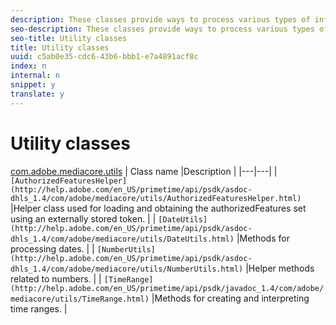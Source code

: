 ```yaml
---
description: These classes provide ways to process various types of information.
seo-description: These classes provide ways to process various types of information.
seo-title: Utility classes
title: Utility classes
uuid: c5ab0e35-cdc6-43b6-bbb1-e7a4891acf8c
index: n
internal: n
snippet: y
translate: y
---
```


# Utility classes


[com.adobe.mediacore.utils](http://help.adobe.com/en_US/primetime/api/psdk/asdoc-dhls_1.4/com/adobe/mediacore/utils/package-summary.html)
| Class name |Description |
|---|---|
| `[AuthorizedFeaturesHelper](http://help.adobe.com/en_US/primetime/api/psdk/asdoc-dhls_1.4/com/adobe/mediacore/utils/AuthorizedFeaturesHelper.html)`  |Helper class used for loading and obtaining the authorizedFeatures set using an externally stored token. |
|  `[DateUtils](http://help.adobe.com/en_US/primetime/api/psdk/asdoc-dhls_1.4/com/adobe/mediacore/utils/DateUtils.html)`  |Methods for processing dates. |
|  `[NumberUtils](http://help.adobe.com/en_US/primetime/api/psdk/asdoc-dhls_1.4/com/adobe/mediacore/utils/NumberUtils.html)`  |Helper methods related to numbers. |
|  `[TimeRange](http://help.adobe.com/en_US/primetime/api/psdk/javadoc_1.4/com/adobe/mediacore/utils/TimeRange.html)`  |Methods for creating and interpreting time ranges. |

